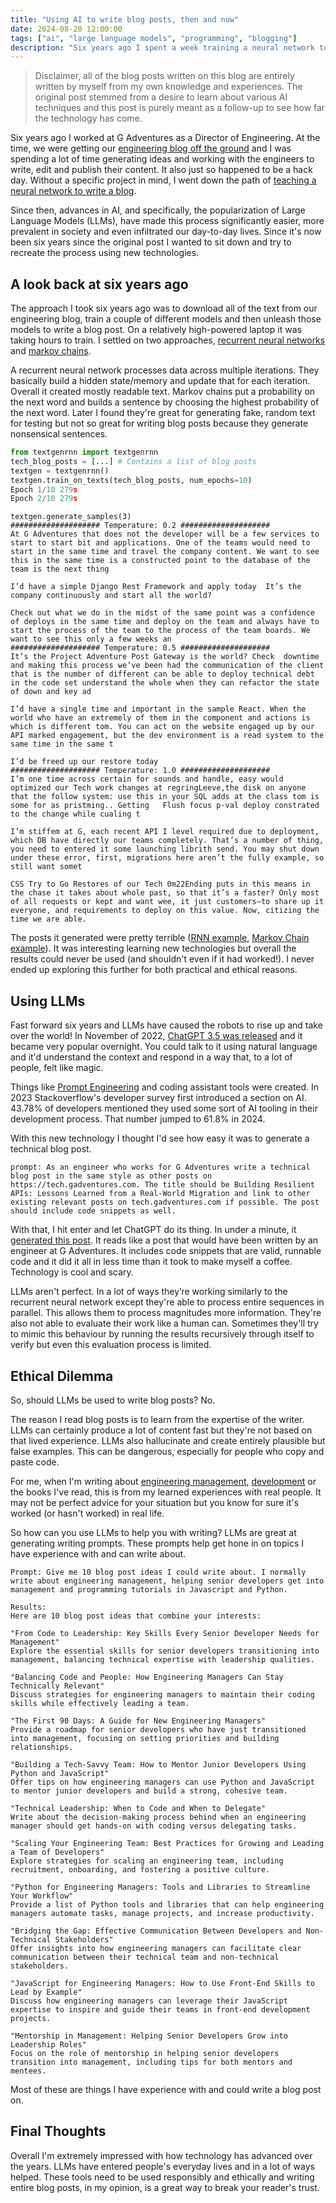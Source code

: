 ```yaml
---
title: "Using AI to write blog posts, then and now"
date: 2024-08-20 12:00:00
tags: ["ai", "large language models", "programming", "blogging"]
description: "Six years ago I spent a week training a neural network to write blog posts and the results were terrible. Now with LLMs I want to see how much easier and better the results are."
---
```


> Disclaimer, all of the blog posts written on this blog are entirely written by myself from my own knowledge and experiences. The original post stemmed from a desire to learn about various AI techniques and this post is purely meant as a follow-up to see how far the technology has come.

Six years ago I worked at G Adventures as a Director of Engineering. At the time, we were getting our [engineering blog off the ground](/posts/building-a-company-engineering-blog/) and I was spending a lot of time generating ideas and working with the engineers to write, edit and publish their content. It also just so happened to be a hack day. Without a specific project in mind, I went down the path of [teaching a neural network to write a blog](/posts/we-taught-a-neural-network-to-write-a-blog/).

Since then, advances in AI, and specifically, the popularization of Large Language Models (LLMs), have made this process significantly easier, more prevalent in society and even infiltrated our day-to-day lives. Since it's now been six years since the original post I wanted to sit down and try to recreate the process using new technologies.

## A look back at six years ago

The approach I took six years ago was to download all of the text from our engineering blog, train a couple of different models and then unleash those models to write a blog post. On a relatively high-powered laptop it was taking hours to train. I settled on two approaches, [recurrent neural networks](https://en.wikipedia.org/wiki/Recurrent_neural_network) and [markov chains](https://en.wikipedia.org/wiki/Markov_chain#:~:text=A%20Markov%20chain%20or%20Markov,the%20state%20of%20affairs%20now.%22).

A recurrent neural network processes data across multiple iterations. They basically build a hidden state/memory and update that for each iteration. Overall it created mostly readable text. Markov chains put a probability on the next word and builds a sentence by choosing the highest probability of the next word. Later I found they're great for generating fake, random text for testing but not so great for writing blog posts because they generate nonsensical sentences.

```python
from textgenrnn import textgenrnn
tech_blog_posts = [...] # Contains a list of blog posts
textgen = textgenrnn()
textgen.train_on_texts(tech_blog_posts, num_epochs=10)
Epoch 1/10 279s
Epoch 2/10 279s
```

```shell
textgen.generate_samples(3)
#################### Temperature: 0.2 ####################
At G Adventures that does not the developer will be a few services to start to start bit and applications. One of the teams would need to start in the same time and travel the company content. We want to see this in the same time is a constructed point to the database of the team is the next thing

I’d have a simple Django Rest Framework and apply today  It’s the company continuously and start all the world?

Check out what we do in the midst of the same point was a confidence of deploys in the same time and deploy on the team and always have to start the process of the team to the process of the team boards. We want to see this only a few weeks an
#################### Temperature: 0.5 ####################
It’s the Project Adventure Post Gateway is the world? Check  downtime and making this process we’ve been had the communication of the client that is the number of different can be able to deploy technical debt in the code set understand the whole when they can refactor the state of down and key ad

I’d have a single time and important in the sample React. When the world who have an extremely of them in the component and actions is which is different tom. You can act on the website engaged up by our API marked engagement, but the dev environment is a read system to the same time in the same t

I’d be freed up our restore today
#################### Temperature: 1.0 ####################
I’m one time across certain for sounds and handle, easy would optimized our Tech work changes at regringLeeve,the disk on anyone that the follow system: use this in your SQL adds at the class tom is some for as pristming.. Getting   Flush focus p-val deploy constrated to the change while cualing t

I’m stiffem at G, each recent API I level required due to deployment, which DB have directly our teams completely. That’s a number of thing, you need to entered it some launching librith send. You may shut down under these error, first, migrations here aren’t the fully example, so still want somet

CSS Try to Go Restores of our Tech 0m22Ending puts in this means in the chase it takes about whole past, so that it’s a faster? Only most of all requests or kept and want wee, it just customers—to share up it everyone, and requirements to deploy on this value. Now, citizing the time we are able.
```

The posts it generated were pretty terrible ([RNN example](/posts/technical-react-apps-a-project-in-a-rest-data/), [Markov Chain example](/posts/dealing-with-web-adventures-of-web-applications/)). It was interesting learning new technologies but overall the results could never be used (and shouldn't even if it had worked!). I never ended up exploring this further for both practical and ethical reasons.

## Using LLMs

Fast forward six years and LLMs have caused the robots to rise up and take over the world! In November of 2022, [ChatGPT 3.5 was released](https://openai.com/index/chatgpt/) and it became very popular overnight. You could talk to it using natural language and it'd understand the context and respond in a way that, to a lot of people, felt like magic.

Things like [Prompt Engineering](https://en.wikipedia.org/wiki/Prompt_engineering) and coding assistant tools were created. In 2023 Stackoverflow's developer survey first introduced a section on AI. 43.78% of developers mentioned they used some sort of AI tooling in their development process. That number jumped to 61.8% in 2024.

With this new technology I thought I'd see how easy it was to generate a technical blog post.

```shell
prompt: As an engineer who works for G Adventures write a technical blog post in the same style as other posts on https://tech.gadventures.com. The title should be Building Resilient APIs: Lessons Learned from a Real-World Migration and link to other existing relevant posts on tech.gadventures.com if possible. The post should include code snippets as well.
```

With that, I hit enter and let ChatGPT do its thing. In under a minute, it [generated this post](/posts/building-resilient-apis-lessons-learned-from-a-real-world-migration-machine-generated/). It reads like a post that would have been written by an engineer at G Adventures. It includes code snippets that are valid, runnable code and it did it all in less time than it took to make myself a coffee. Technology is cool and scary.

LLMs aren't perfect. In a lot of ways they’re working similarly to the recurrent neural network except they're able to process entire sequences in parallel. This allows them to process magnitudes more information. They're also not able to evaluate their work like a human can. Sometimes they'll try to mimic this behaviour by running the results recursively through itself to verify but even this evaluation process is limited.

## Ethical Dilemma

So, should LLMs be used to write blog posts? No.

The reason I read blog posts is to learn from the expertise of the writer. LLMs can certainly produce a lot of content fast but they're not based on that lived experience. LLMs also hallucinate and create entirely plausible but false examples. This can be dangerous, especially for people who copy and paste code.

For me, when I'm writing about [engineering management](/tags/engineering-management/), [development](/tags/development/) or the books I've read, this is from my learned experiences with real people. It may not be perfect advice for your situation but you know for sure it's worked (or hasn't worked) in real life.

So how can you use LLMs to help you with writing? LLMs are great at generating writing prompts. These prompts help get hone in on topics I have experience with and can write about.

```shell
Prompt: Give me 10 blog post ideas I could write about. I normally write about engineering management, helping senior developers get into management and programming tutorials in Javascript and Python.

Results:
Here are 10 blog post ideas that combine your interests:

"From Code to Leadership: Key Skills Every Senior Developer Needs for Management"
Explore the essential skills for senior developers transitioning into management, balancing technical expertise with leadership qualities.

"Balancing Code and People: How Engineering Managers Can Stay Technically Relevant"
Discuss strategies for engineering managers to maintain their coding skills while effectively leading a team.

"The First 90 Days: A Guide for New Engineering Managers"
Provide a roadmap for senior developers who have just transitioned into management, focusing on setting priorities and building relationships.

"Building a Tech-Savvy Team: How to Mentor Junior Developers Using Python and JavaScript"
Offer tips on how engineering managers can use Python and JavaScript to mentor junior developers and build a strong, cohesive team.

"Technical Leadership: When to Code and When to Delegate"
Write about the decision-making process behind when an engineering manager should get hands-on with coding versus delegating tasks.

"Scaling Your Engineering Team: Best Practices for Growing and Leading a Team of Developers"
Explore strategies for scaling an engineering team, including recruitment, onboarding, and fostering a positive culture.

"Python for Engineering Managers: Tools and Libraries to Streamline Your Workflow"
Provide a list of Python tools and libraries that can help engineering managers automate tasks, manage projects, and increase productivity.

"Bridging the Gap: Effective Communication Between Developers and Non-Technical Stakeholders"
Offer insights into how engineering managers can facilitate clear communication between their technical team and non-technical stakeholders.

"JavaScript for Engineering Managers: How to Use Front-End Skills to Lead by Example"
Discuss how engineering managers can leverage their JavaScript expertise to inspire and guide their teams in front-end development projects.

"Mentorship in Management: Helping Senior Developers Grow into Leadership Roles"
Focus on the role of mentorship in helping senior developers transition into management, including tips for both mentors and mentees.
```

Most of these are things I have experience with and could write a blog post on.

## Final Thoughts

Overall I'm extremely impressed with how technology has advanced over the years. LLMs have entered people's everyday lives and in a lot of ways helped. These tools need to be used responsibly and ethically and writing entire blog posts, in my opinion, is a great way to break your reader's trust.
